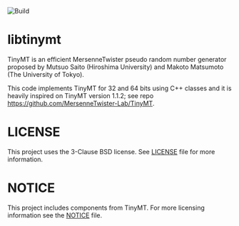 ![Build](https://img.shields.io/github/workflow/status/vfragoso/libtinymt/CMake?label=CMake%20Build&style=plastic)

# libtinymt
TinyMT is an efficient MersenneTwister pseudo random number generator proposed by Mutsuo Saito (Hiroshima University) and Makoto Matsumoto (The University of Tokyo).

This code implements TinyMT for 32 and 64 bits using C++ classes and it is heavily inspired on TinyMT version 1.1.2; see repo https://github.com/MersenneTwister-Lab/TinyMT.

# LICENSE
This project uses the 3-Clause BSD license. See [LICENSE](LICENSE) file for more information.

# NOTICE
This project includes components from TinyMT. For more licensing information see the [NOTICE](NOTICE) file.

